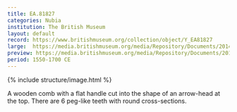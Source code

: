 ```yaml
---
title: EA.81827
categories: Nubia
institution: The British Museum
layout: default
record: https://www.britishmuseum.org/collection/object/Y_EA81827
large:  https://media.britishmuseum.org/media/Repository/Documents/2014_11/5_12/abd74632_5907_45b1_bed8_a3da00c68e04/mid_01195948_001.jpg
preview: https://media.britishmuseum.org/media/Repository/Documents/2014_11/5_12/abd74632_5907_45b1_bed8_a3da00c68e04/small_01195948_001.jpg
period: 1550-1700 CE
---
```

{% include structure/image.html %}

A wooden comb with a flat handle cut into the shape of an arrow-head at the top. There are 6 peg-like teeth with round cross-sections.

